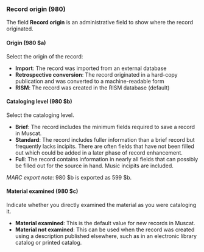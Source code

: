 ### Record origin (980)

The field **Record origin** is an administrative field to show where the record originated.

#### Origin (980 $a)

Select the origin of the record:

- **Import**: The record was imported from an external database
- **Retrospective conversion**: The record originated in a hard-copy publication and was converted to a machine-readable form
- **RISM**: The record was created in the RISM database (default)

#### Cataloging level (980 $b)

Select the cataloging level.

- **Brief**: The record includes the minimum fields required to save a record in Muscat.
- **Standard**: The record includes fuller information than a brief record but frequently lacks incipits. There are often fields that have not been filled out which could be added in a later phase of record enhancement.
- **Full**: The record contains information in nearly all fields that can possibly be filled out for the source in hand. Music incipits are included.

_MARC export note_: 980 $b is exported as 599 $b.

#### Material examined (980 $c)

Indicate whether you directly examined the material as you were cataloging it.

- **Material examined**: This is the default value for new records in Muscat.
- **Material not examined**: This can be used when the record was created using a description published elsewhere, such as in an electronic library catalog or printed catalog.
